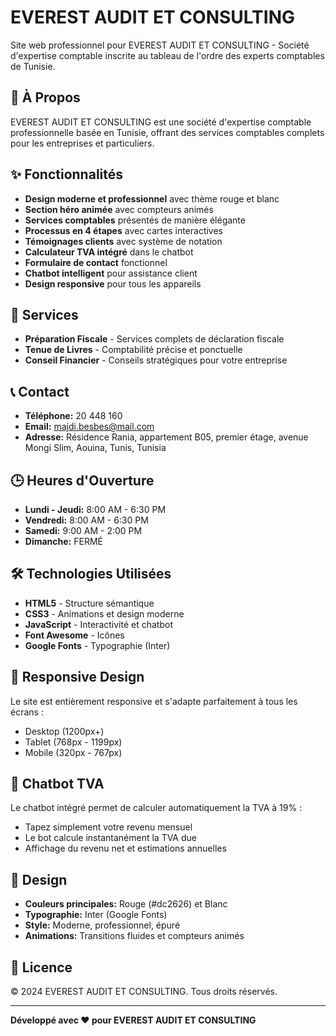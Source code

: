 ﻿# EVEREST AUDIT ET CONSULTING

Site web professionnel pour EVEREST AUDIT ET CONSULTING - Société d'expertise comptable inscrite au tableau de l'ordre des experts comptables de Tunisie.

## 🏢 À Propos

EVEREST AUDIT ET CONSULTING est une société d'expertise comptable professionnelle basée en Tunisie, offrant des services comptables complets pour les entreprises et particuliers.

## ✨ Fonctionnalités

- **Design moderne et professionnel** avec thème rouge et blanc
- **Section héro animée** avec compteurs animés
- **Services comptables** présentés de manière élégante
- **Processus en 4 étapes** avec cartes interactives
- **Témoignages clients** avec système de notation
- **Calculateur TVA intégré** dans le chatbot
- **Formulaire de contact** fonctionnel
- **Chatbot intelligent** pour assistance client
- **Design responsive** pour tous les appareils

## 🚀 Services

- **Préparation Fiscale** - Services complets de déclaration fiscale
- **Tenue de Livres** - Comptabilité précise et ponctuelle
- **Conseil Financier** - Conseils stratégiques pour votre entreprise

## 📞 Contact

- **Téléphone:** 20 448 160
- **Email:** majdi.besbes@mail.com
- **Adresse:** Résidence Rania, appartement B05, premier étage, avenue Mongi Slim, Aouina, Tunis, Tunisia

## 🕒 Heures d'Ouverture

- **Lundi - Jeudi:** 8:00 AM - 6:30 PM
- **Vendredi:** 8:00 AM - 6:30 PM
- **Samedi:** 9:00 AM - 2:00 PM
- **Dimanche:** FERMÉ

## 🛠️ Technologies Utilisées

- **HTML5** - Structure sémantique
- **CSS3** - Animations et design moderne
- **JavaScript** - Interactivité et chatbot
- **Font Awesome** - Icônes
- **Google Fonts** - Typographie (Inter)

## 📱 Responsive Design

Le site est entièrement responsive et s'adapte parfaitement à tous les écrans :
- Desktop (1200px+)
- Tablet (768px - 1199px)
- Mobile (320px - 767px)

## 🤖 Chatbot TVA

Le chatbot intégré permet de calculer automatiquement la TVA à 19% :
- Tapez simplement votre revenu mensuel
- Le bot calcule instantanément la TVA due
- Affichage du revenu net et estimations annuelles

## 🎨 Design

- **Couleurs principales:** Rouge (#dc2626) et Blanc
- **Typographie:** Inter (Google Fonts)
- **Style:** Moderne, professionnel, épuré
- **Animations:** Transitions fluides et compteurs animés

## 📄 Licence

© 2024 EVEREST AUDIT ET CONSULTING. Tous droits réservés.

---

**Développé avec ❤️ pour EVEREST AUDIT ET CONSULTING**